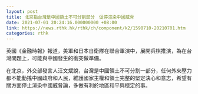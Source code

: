 ```yaml
---
layout: post
title: 北京指台灣是中國領土不可分割部分　促停渲染中國威脅
date: 2021-07-01 20:24:16.000000000 +08:00
link: https://news.rthk.hk/rthk/ch/component/k2/1598710-20210701.htm
categories: rthk
---
```


英國《金融時報》報道，美軍和日本自衛隊在聯合軍演中，展開兵棋推演，為在台灣問題上，可能與中國發生的衝突做準備。

在北京，外交部發言人汪文斌說，台灣是中國領土不可分割一部分，任何外來壓力都不能動搖中國政府和人民，維護國家主權和領土完整的堅定決心和意志，希望有關方面停止渲染中國威脅論，多做有利於地區和平與穩定的事。
